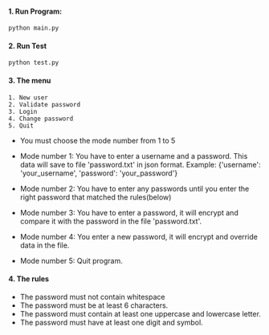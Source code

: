 #### 1. Run Program:
```
python main.py
```

#### 2. Run Test
```
python test.py
```

#### 3. The menu
```text
1. New user
2. Validate password
3. Login
4. Change password
5. Quit
```
* You must choose the mode number from 1 to 5

* Mode number 1: You have to enter a username and a password. This data will save to file 'password.txt' in json format. 
Example: {'username': 'your_username', 'password': 'your_password'}

* Mode number 2: You have to enter any passwords until you enter the right password that matched the rules(below)
* Mode number 3: You have to enter a password, it will encrypt and compare it with the password in the file 'password.txt'.
* Mode number 4: You enter a new password, it will encrypt and override data in the file.
* Mode number 5: Quit program.

#### 4. The rules

- The password must not contain whitespace
- The password must be at least 6 characters.
- The password must contain at least one uppercase and lowercase letter.
- The password must have at least one digit and symbol.